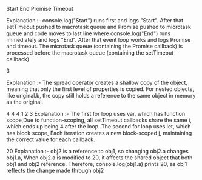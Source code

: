 <!-- 1.
`console.log("Start");
setTimeout(() => console.log("Timeout"), 0);
Promise.resolve().then(() => console.log("Promise"));
console.log("End");`
 -->
Start
End
Promise
Timeout

Explanation :- console.log("Start") runs first and logs "Start". After that setTimeout pushed to macrotask queue and Promise pushed to microtask queue and code moves to last line where console.log("End") runs immediately and logs "End". After that event loop works and logs Promise and timeout.
The microtask queue (containing the Promise callback) is processed before the macrotask queue (containing the setTimeout callback).



<!-- 2.
let original = { a: 1, b: { c: 2 } };
let shallowCopy = { ...original };
shallowCopy.b.c = 3;
console.log(original.b.c);
 -->
3

Explanation :- The spread operator creates a shallow copy of the object, meaning that only the first level of properties is copied. For nested objects, like original.b, the copy still holds a reference to the same object in memory as the original.


<!-- 3. 
`for (var i = 1; i <= 3; i++) { setTimeout(() => console.log(i), 1000);
}
for (let j = 1; j <= 3; j++) { setTimeout(() => console.log(j), 1000);
}`
 -->
4
4
4
1
2
3
Explanation :- The first for loop uses var, which has function scope,Due to function-scoping, all setTimeout callbacks share the same i, which ends up being 4 after the loop.
The second for loop uses let, which has block scope, Each iteration creates a new block-scoped j, maintaining the correct value for each callback.


<!-- 4.
`let obj1 = { a: 10 };
let obj2 = obj1;
obj2.a = 20;
console.log(obj1.a);`
 -->
20
Explanation :- obj2 is a reference to obj1, so changing obj2.a changes obj1.a, When obj2.a is modified to 20, it affects the shared object that both obj1 and obj2 reference. Therefore, console.log(obj1.a) prints 20, as obj1 reflects the change made through obj2
